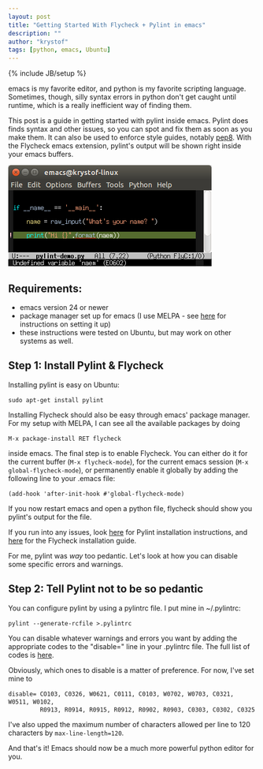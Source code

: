```yaml
---
layout: post
title: "Getting Started With Flycheck + Pylint in emacs"
description: ""
author: "krystof"
tags: [python, emacs, Ubuntu]
---
```

{% include JB/setup %}

emacs is my favorite editor, and python is my favorite scripting language. Sometimes, though, silly syntax errors in python don't get caught until runtime, which is a really inefficient way of finding them.

This post is a guide in getting started with pylint inside emacs. Pylint does finds syntax and other issues, so you can spot and fix them as soon as you make them. It can also be used to enforce style guides, notably [pep8](http://legacy.python.org/dev/peps/pep-0008/). With the Flycheck emacs extension, pylint's output will be shown right inside your emacs buffers.

![Flycheck + Pylint screenshot](../assets/images/flycheck-pylint.png)


## Requirements:
* emacs version 24 or newer
* package manager set up for emacs (I use MELPA - see [here](http://melpa.org/#/getting-started) for instructions on setting it up)
* these instructions were tested on Ubuntu, but may work on other systems as well.


## Step 1: Install Pylint & Flycheck

Installing pylint is easy on Ubuntu:

    sudo apt-get install pylint

Installing Flycheck should also be easy through emacs' package manager. For my setup with MELPA, I can see all the available packages by doing

    M-x package-install RET flycheck
    
inside emacs. The final step is to enable Flycheck. You can either do it for the current buffer (`M-x flycheck-mode`), for the current emacs session (`M-x global-flycheck-mode`), or permanently enable it globally by adding the following line to your .emacs file:

    (add-hook 'after-init-hook #'global-flycheck-mode)

If you now restart emacs and open a python file, flycheck should show you pylint's output for the file.

If you run into any issues, look [here](http://www.pylint.org/#install) for Pylint installation instructions, and [here](https://flycheck.readthedocs.org/en/latest/guide/installation.html) for the Flycheck installation guide.

For me, pylint was *way* too pedantic. Let's look at how you can disable some specific errors and warnings.



## Step 2: Tell Pylint not to be so pedantic

You can configure pylint by using a pylintrc file. I put mine in ~/.pylintrc:

    pylint --generate-rcfile >.pylintrc

You can disable whatever warnings and errors you want by adding the appropriate codes to the "disable=" line in your .pylintrc file. The full list of codes is [here](http://pylint-messages.wikidot.com/all-messages).

Obviously, which ones to disable is a matter of preference. For now, I've set mine to

    disable= CO103, C0326, W0621, C0111, C0103, W0702, W0703, C0321, W0511, W0102,
             R0913, R0914, R0915, R0912, R0902, R0903, C0303, C0302, C0325

I've also upped the maximum number of characters allowed per line to 120 characters by `max-line-length=120`.

And that's it! Emacs should now be a much more powerful python editor for you.
